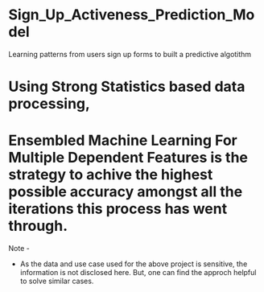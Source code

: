 # Sign_Up_Activeness_Prediction_Model
Learning patterns from users sign up forms to built a predictive algotithm

# Using Strong Statistics based data processing,
# Ensembled Machine Learning For Multiple Dependent Features is the strategy to achive the highest possible accuracy amongst all the iterations this process has went through.

Note - 
* As the data and use case used for the above project is sensitive, the information is not disclosed here.
But, one can find the approch helpful to solve similar cases.
